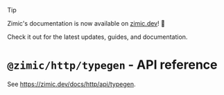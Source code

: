 > [!TIP]
>
> Zimic's documentation is now available on [zimic.dev](https://zimic.dev)! :tada:
>
> Check it out for the latest updates, guides, and documentation.

# `@zimic/http/typegen` - API reference

See https://zimic.dev/docs/http/api/typegen.
